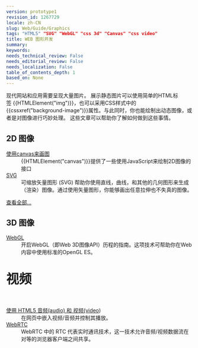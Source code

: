 ```yaml
---
version: prototype1
revision_id: 1267729
locale: zh-CN
slug: Web/Guide/Graphics
tags: "HTML5" "SVG" "WebGL" "css 3d" "Canvas" "css video"
title: WEB 图形开发
summary: 
keywords: 
needs_technical_review: False
needs_editorial_review: False
needs_localization: False
table_of_contents_depth: 1
based_on: None
---
```

<p><span>现代网站和应用需要呈现大量图片。</span> 展示静态图片可以使用简单的HTML标签&nbsp;{{HTMLElement("img")}}，也可以采用CSS样式中的{{cssxref("background-image")}}属性。与此同时，你也能绘制出动态图像，或者是对图像进行巧妙处理。 <span>这些文章可以帮助你了解如何做到这些事情。</span></p>

<div class="row topicpage-table">
<div class="section">
<h2 class="Documentation" id="Docs_for_add-on_developers" name="Docs_for_add-on_developers">2D 图像</h2>

<dl>
 <dt><a href="/en-US/docs/Web/Guide/Graphics/Drawing_graphics_with_canvas">使用canvas来画图</a></dt>
 <dd>{{HTMLElement("canvas")}}提供了一些使用JavaScript来绘制2D图像的接口</dd>
 <dt><a href="/en-US/docs/SVG">SVG</a></dt>
 <dd>可缩放矢量图形 (SVG) 帮助你使用直线，曲线，和其他的几何图形来生成（渲染）图像。通过使用矢量图形，你能够画出任意拉伸也不失真的图像。</dd>
</dl>

<p><span class="alllinks"><a href="/en-US/docs/tag/Graphics">查看全部...</a></span></p>
</div>

<div class="section">
<h2 class="Documentation" id="Docs_for_add-on_developers" name="Docs_for_add-on_developers">3D 图像</h2>

<dl>
 <dt><a href="/en-US/docs/Web/WebGL">WebGL</a></dt>
 <dd>开启WebGL（即Web 3D图像API）历程的指南。这项技术可帮助你在Web内容中使用标准的OpenGL ES。</dd>
</dl>

<div class="row topicpage-table">
<div class="section">
<h2 id="视频" style="line-height: 30px; font-size: 2.14285714285714rem;">视频</h2>

<div>&nbsp;</div>

<dl>
 <dt><a href="/en-US/docs/Web/Guide/HTML/Using_HTML5_audio_and_video">使用 HTML5 音频(audio) 和 视频(video</a>)</dt>
 <dd>在网页中嵌入视频/音频并控制其播放。</dd>
 <dt><a href="/en-US/docs/WebRTC">WebRTC</a></dt>
 <dd>WebRTC 中的 RTC 代表实时通讯技术，这一技术允许音频/视频数据流在对等的浏览器客户端之间共享。</dd>
</dl>
</div>
</div>
</div>
</div>

